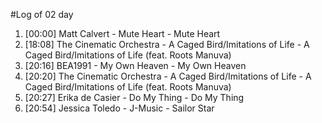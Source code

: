 #Log of 02 day

1. [00:00] Matt Calvert - Mute Heart - Mute Heart
1. [18:08] The Cinematic Orchestra - A Caged Bird/Imitations of Life - A Caged Bird/Imitations of Life (feat. Roots Manuva)
1. [20:16] BEA1991 - My Own Heaven - My Own Heaven
1. [20:20] The Cinematic Orchestra - A Caged Bird/Imitations of Life - A Caged Bird/Imitations of Life (feat. Roots Manuva)
1. [20:27] Erika de Casier - Do My Thing - Do My Thing
1. [20:54] Jessica Toledo - J-Music - Sailor Star
